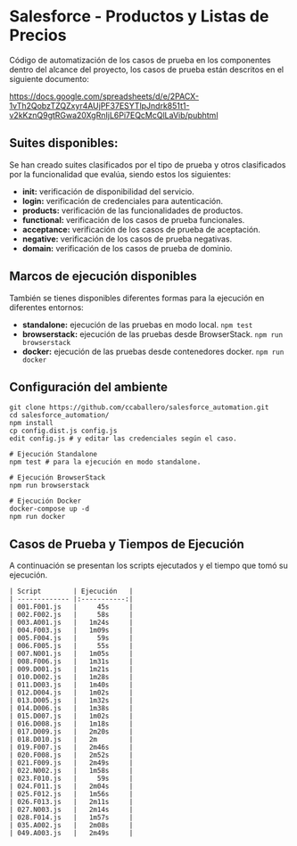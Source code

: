 # Salesforce - Productos y Listas de Precios

Código de automatización de los casos de prueba en los componentes dentro del
alcance del proyecto, los casos de prueba están descritos en el siguiente
documento:

https://docs.google.com/spreadsheets/d/e/2PACX-1vTh2QobzTZQZxyr4AUjPF37ESYTlpJndrk851t1-v2kKznQ9gtRGwa20XgRnIjL6Pi7EQcMcQlLaVib/pubhtml

## Suites disponibles:
Se han creado suites clasificados por el tipo de prueba y otros clasificados por
la funcionalidad que evalúa, siendo estos los siguientes:

- **init:** verificación de disponibilidad del servicio.
- **login:** verificación de credenciales para autenticación.
- **products:** verificación de las funcionalidades de productos.
- **functional:** verificación de los casos de prueba funcionales.
- **acceptance:** verificación de los casos de prueba de aceptación.
- **negative:** verificación de los casos de prueba negativas.
- **domain:** verificación de los casos de prueba de dominio.

## Marcos de ejecución disponibles
También se tienes disponibles diferentes formas para la ejecución en diferentes
entornos:

- **standalone:** ejecución de las pruebas en modo local.
    ``` npm test ```
- **browserstack:** ejecución de las pruebas desde BrowserStack.
    ``` npm run browserstack ```
- **docker:** ejecución de las pruebas desde contenedores docker.
    ``` npm run docker ```

## Configuración del ambiente

    git clone https://github.com/ccaballero/salesforce_automation.git
    cd salesforce_automation/
    npm install
    cp config.dist.js config.js
    edit config.js # y editar las credenciales según el caso.

    # Ejecución Standalone
    npm test # para la ejecución en modo standalone.

    # Ejecución BrowserStack
    npm run browserstack

    # Ejecución Docker
    docker-compose up -d
    npm run docker

## Casos de Prueba y Tiempos de Ejecución
A continuación se presentan los scripts ejecutados y el tiempo que tomó su
ejecución.

    | Script        | Ejecución   |
    | ------------- |:-----------:|
    | 001.F001.js   |     45s     |
    | 002.F002.js   |     58s     |
    | 003.A001.js   |   1m24s     |
    | 004.F003.js   |   1m09s     |
    | 005.F004.js   |     59s     |
    | 006.F005.js   |     55s     |
    | 007.N001.js   |   1m05s     |
    | 008.F006.js   |   1m31s     |
    | 009.D001.js   |   1m21s     |
    | 010.D002.js   |   1m28s     |
    | 011.D003.js   |   1m40s     |
    | 012.D004.js   |   1m02s     |
    | 013.D005.js   |   1m32s     |
    | 014.D006.js   |   1m38s     |
    | 015.D007.js   |   1m02s     |
    | 016.D008.js   |   1m18s     |
    | 017.D009.js   |   2m20s     |
    | 018.D010.js   |   2m        |
    | 019.F007.js   |   2m46s     |
    | 020.F008.js   |   2m52s     |
    | 021.F009.js   |   2m49s     |
    | 022.N002.js   |   1m58s     |
    | 023.F010.js   |     59s     |
    | 024.F011.js   |   2m04s     |
    | 025.F012.js   |   1m56s     |
    | 026.F013.js   |   2m11s     |
    | 027.N003.js   |   2m14s     |
    | 028.F014.js   |   1m57s     |
    | 035.A002.js   |   2m08s     |
    | 049.A003.js   |   2m49s     |

